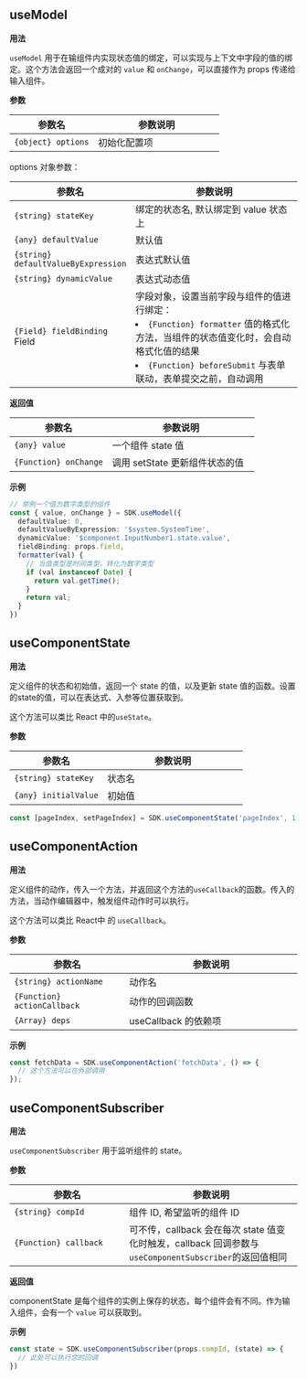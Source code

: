 <style>
table th:nth-of-type(1) {
width: 40%        
}
</style>

## useModel

**用法**

`useModel` 用于在输组件内实现状态值的绑定，可以实现与上下文中字段的值的绑定。这个方法会返回一个成对的 `value` 和 `onChange`，可以直接作为 props 传递给输入组件。

**参数**

|参数名 | 参数说明 | 
|---------|---------|
| `{object} options` | 初始化配置项 |

options 对象参数：

|参数名 | 参数说明 | 
|---------|---------|
| `{string} stateKey`  | 绑定的状态名, 默认绑定到 value 状态上 | 
| `{any} defaultValue`  | 默认值| 
| `{string} defaultValueByExpression`  | 表达式默认值 | 
| `{string} dynamicValue`  | 表达式动态值 |
| `{Field} fieldBinding` Field | 字段对象，设置当前字段与组件的值进行绑定：<li>`{Function} formatter` 值的格式化方法，当组件的状态值变化时，会自动格式化值的结果</li><li>`{Function} beforeSubmit` 与表单联动，表单提交之前，自动调用</li> | 

**返回值**

|参数名 | 参数说明 | 
|---------|---------|
|  `{any} value`  | 一个组件 state 值
|  `{Function} onChange`  | 调用 setState 更新组件状态的值 | 

**示例**

``` ts
// 举例一个值为数字类型的组件
const { value, onChange } = SDK.useModel({
  defaultValue: 0,
  defaultValueByExpression: '$system.SystemTime',
  dynamicValue: '$component.InputNumber1.state.value',
  fieldBinding: props.field,
  formatter(val) {
    // 当值类型是时间类型，转化为数字类型
    if (val instanceof Date) {
      return val.getTime();
    }
    return val;
  }
})
```


## useComponentState

**用法**

定义组件的状态和初始值，返回一个 state 的值，以及更新 state 值的函数。设置的state的值，可以在表达式、入参等位置获取到。

这个方法可以类比 React 中的`useState`。

**参数**

|参数名 | 参数说明 | 
|---------|---------|
| `{string} stateKey`  | 状态名 |
| `{any} initialValue`  | 初始值 |

``` ts
const [pageIndex, setPageIndex] = SDK.useComponentState('pageIndex', 1);
```

## useComponentAction


**用法**

定义组件的动作，传入一个方法，并返回这个方法的`useCallback`的函数。传入的方法，当动作编辑器中，触发组件动作时可以执行。

这个方法可以类比 React中 的 `useCallback`。

**参数**

|参数名 | 参数说明 | 
|---------|---------|
|  `{string} actionName` | 动作名 |
| `{Function} actionCallback` | 动作的回调函数 | 
| `{Array} deps` | useCallback 的依赖项 | 


**示例**
``` ts
const fetchData = SDK.useComponentAction('fetchData', () => {
  // 这个方法可以在外部调用
});
```


## useComponentSubscriber

**用法**

`useComponentSubscriber` 用于监听组件的 state。

**参数**

|参数名 | 参数说明 | 
|---------|---------|
| `{string} compId` | 组件 ID, 希望监听的组件 ID | 
| `{Function} callback`  | 可不传，callback 会在每次 state 值变化时触发，callback 回调参数与 `useComponentSubscriber`的返回值相同 |

**返回值**

componentState 是每个组件的实例上保存的状态，每个组件会有不同。作为输入组件，会有一个 `value` 可以获取到。

**示例**

``` ts
const state = SDK.useComponentSubscriber(props.compId, (state) => {
  // 此处可以执行您的回调
})
```
